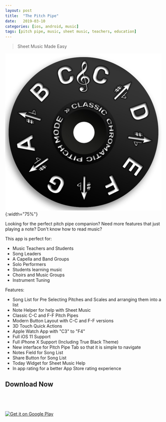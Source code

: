 ```yaml
---
layout: post
title:  "The Pitch Pipe"
date:   2019-03-10
categories: [ios, android, music]
tags: [pitch pipe, music, sheet music, teachers, education]
---
```


> Sheet Music Made Easy

![app-icon](/assets/images/the-pitch-pipe/icon.png){:width="75%"}

Looking for the perfect pitch pipe companion? 
Need more features that just playing a note? 
Don't know how to read music? 

This app is perfect for:
- Music Teachers and Students
- Song Leaders
- A Capella and Band Groups
- Solo Performers
- Students learning music
- Choirs and Music Groups
- Instrument Tuning

Features:
- Song List for Pre Selecting Pitches and Scales and arranging them into a list
- Note Helper for help with Sheet Music 
- Classic C-C and F-F Pitch Pipes
- Modern Button Layout with C-C and F-F versions
- 3D Touch Quick Actions
- Apple Watch App with "C3" to "F4"
- Full iOS 11 Support
- Full iPhone X Support (Including True Black Theme)
- New interface for Pitch Pipe Tab so that it is simple to navigate
- Notes Field for Song List
- Share Button for Song List
- Today Widget for Sheet Music Help
- In app rating for a better App Store rating experience

## Download Now

<a href="https://itunes.apple.com/us/app/the-pitch-pipe/id1244972865?mt=8" style="display:inline-block;overflow:hidden;background:url(https://linkmaker.itunes.apple.com/en-us/badge-lrg.svg?releaseDate=2017-06-12&kind=iossoftware&bubble=apple_music) no-repeat;width:135px;height:40px;"></a>

<a href='https://play.google.com/store/apps/details?id=com.appleeducate.thepitchpipe&hl=en_US&pcampaignid=MKT-Other-global-all-co-prtnr-py-PartBadge-Mar2515-1'><img alt='Get it on Google Play' src='https://play.google.com/intl/en_us/badges/images/generic/en_badge_web_generic.png' width="150" /></a>
